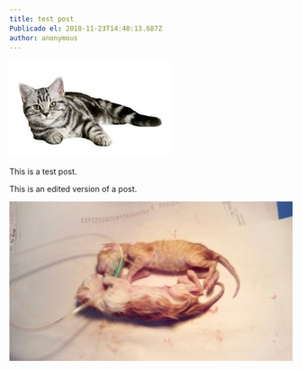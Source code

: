 ```yaml
---
title: test post
Publicado el: 2018-11-23T14:40:13.687Z
author: anonymous
---
```

![pusa](/img/uploads/superman.jpg)

This is a test post.

This is an edited version of a post.



![CS](/img/uploads/img_8063.jpg)
